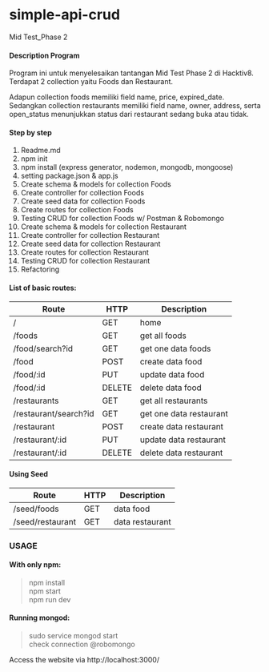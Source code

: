 # simple-api-crud
Mid Test_Phase 2

#### Description Program

Program ini untuk menyelesaikan tantangan Mid Test Phase 2 di Hacktiv8.
Terdapat 2 collection yaitu Foods dan Restaurant.

Adapun collection foods memiliki field name,  price, expired_date.
Sedangkan collection restaurants memiliki field name, owner,  address, serta open_status menunjukkan status dari restaurant sedang buka atau tidak.

#### Step by step

1. Readme.md
2. npm init
3. npm install (express generator, nodemon, mongodb, mongoose)
4. setting package.json & app.js
5. Create schema & models for collection Foods
6. Create controller for collection Foods
7. Create seed data for collection Foods
8. Create routes for collection Foods
9. Testing CRUD for collection Foods w/ Postman & Robomongo
10. Create schema & models for collection Restaurant
11. Create controller for collection Restaurant
12. Create seed data for collection Restaurant
13. Create routes for collection Restaurant
14. Testing CRUD for collection Restaurant
15. Refactoring

#### List of basic routes:

**Route**            |    **HTTP**   | **Description**
---------------------|---------------|------------------------
/                    | GET           | home
/foods               | GET           | get all foods
/food/search?id      | GET           | get one data foods
/food                | POST          | create data food
/food/:id            | PUT           | update data food
/food/:id            | DELETE        | delete data food
/restaurants         | GET           | get all restaurants
/restaurant/search?id| GET           | get one data restaurant
/restaurant          | POST          | create data restaurant
/restaurant/:id      | PUT           | update data restaurant
/restaurant/:id      | DELETE        | delete data restaurant

#### Using Seed

**Route**            |    **HTTP**   | **Description**
---------------------|---------------|------------------------
/seed/foods          | GET           | data food
/seed/restaurant     | GET           | data restaurant


### **USAGE**
#### With only npm:

>npm install <br>
>npm start <br>
>npm run dev <br>

#### Running mongod:
> sudo service mongod start <br>
> check connection @robomongo <br>

Access the website via http://localhost:3000/
